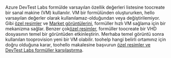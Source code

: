 Azure DevTest Labs formülde varsayılan özellik değerleri listesine toocreate bir sanal makine (VM) kullanılır. VM bir formülünden oluştururken, hello varsayılan değerler olarak kullanılamaz-olduğundan veya değiştirilemiyor. Gibi [özel resimler](../articles/devtest-lab/devtest-lab-create-template.md) ve [Market görüntülerini](../articles/devtest-lab/devtest-lab-configure-marketplace-images.md), formüller hızlı VM sağlama için bir mekanizma sağlar. Benzer çok[özel resimler](../articles/devtest-lab/devtest-lab-create-template.md), formüller toocreate bir VHD dosyasının temel bir görüntüden etkinleştirin. Merhaba temel görüntü sonra kullanılan tooprovision yeni bir VM olabilir. toohelp hangi belirli ortamınız için doğru olduğuna karar, toohello makalesine başvurun [özel resimler ve DevTest Labs formüller karşılaştırma](../articles/devtest-lab/devtest-lab-comparing-vm-base-image-types.md).
